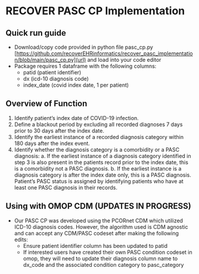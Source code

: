 # RECOVER PASC CP Implementation

## Quick run guide
- Download/copy code provided in python file pasc_cp.py [https://github.com/recoverEHRinformatics/recover_pasc_implementation/blob/main/pasc_cp.py](url) and load into your code editor
- Package requires 1 dataframe with the following columns:
  - patid (patient identifier)
  - dx (icd-10 diagnosis code)
  - index_date (covid index date, 1 per patient)

## Overview of Function 
1.	Identify patient’s index date of COVID-19 infection. 
2.	Define a blackout period by excluding all recorded diagnoses 7 days prior to 30 days after the index date.
3.	Identify the earliest instance of a recorded diagnosis category within 180 days after the index event.
4.	Identify whether the diagnosis category is a comorbidity or a PASC diagnosis:
a.	If the earliest instance of a diagnosis category identified in step 3 is also present in the patients record prior to the index date, this is a comorbidity not a PASC diagnosis.
b.	If the earliest instance is a diagnosis category is after the index date only, this is a PASC diagnosis.
Patient’s PASC status is assigned by identifying patients who have at least one PASC diagnosis in their records.

## Using with OMOP CDM (UPDATES IN PROGRESS)
- Our PASC CP was developed using the PCORnet CDM which utilized ICD-10 diagnosis codes. However, the algorithm used is CDM agnostic and can accept any CDM/PASC codeset after making the following edits:
  - Ensure patient identifier column has been updated to patid
  - If interested users have created their own PASC condition codeset in omop, they will need to update their diagnosis column name to dx_code and the associated condition category to pasc_category
